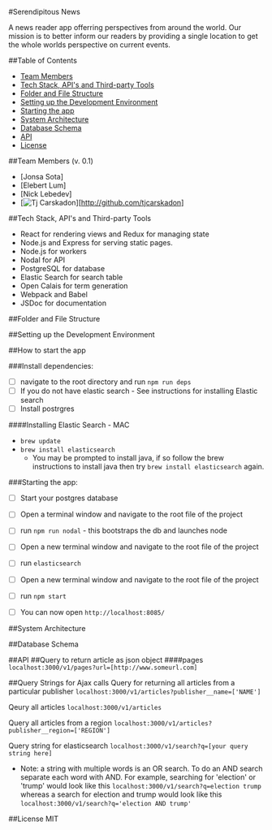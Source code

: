 #Serendipitous News

A news reader app offerring perspectives from around the world. Our mission is to better inform our readers by providing a single location to get the whole worlds perspective on current events.

##Table of Contents
* [Team Members](#team-members-v.-0.1)
* [Tech Stack, API's and Third-party Tools](#Tech-Stack,-API's-and-Third-party-Tools)
* [Folder and File Structure](#Folder-and-File-Structure)
* [Setting up the Development Environment](#Setting-up-the-Development-Environment)
* [Starting the app](#Starting-the-app:)
* [System Architecture](#System-Architecture)
* [Database Schema](###Database-Schema)
* [API](API)
* [License](#License)

##Team Members (v. 0.1)
* [Jonsa Sota] 
* [Elebert Lum]
* [Nick Lebedev]
* [![Tj Carskadon](https://www.dropbox.com/s/ploc7owpc1n0ofy/headshotBW.jpg?dl=0)][http://github.com/tjcarskadon]

##Tech Stack, API's and Third-party Tools
* React for rendering views and Redux for managing state
* Node.js and Express for serving static pages.
* Node.js for workers 
* Nodal for API 
* PostgreSQL for database
* Elastic Search for search table
* Open Calais for term generation
* Webpack and Babel
* JSDoc for documentation


##Folder and File Structure


##Setting up the Development Environment

##How to start the app

###Install dependencies: 
- [ ] navigate to the root directory and run `npm run deps`
- [ ] If you do not have elastic search - See instructions for installing Elastic search 
- [ ] Install postrgres

####Installing Elastic Search - MAC 
+ `brew update`
+ `brew install elasticsearch`
    * You may be prompted to install java, if so follow the brew instructions to install java then try `brew install elasticsearch` again.

###Starting the app:
- [ ] Start your postgres database
- [ ] Open a terminal window and navigate to the root file of the project
- [ ] run `npm run nodal` - this bootstraps the db and launches node
- [ ] Open a new terminal window and navigate to the root file of the project
- [ ] run `elasticsearch`
- [ ] Open a new terminal window and navigate to the root file of the project
- [ ] run `npm start` 

- [ ] You can now open `http://localhost:8085/`

##System Architecture


##Database Schema


##API 
##Query to return article as json object
####pages
`localhost:3000/v1/pages?url=[http://www.someurl.com]`


##Query Strings for Ajax calls
Query for returning all articles from a particular publisher
`localhost:3000/v1/articles?publisher__name=['NAME']`

Qeury all articles
`localhost:3000/v1/articles`

Query all articles from a region
`localhost:3000/v1/articles?publisher__region=['REGION']`

Query string for elasticsearch
`localhost:3000/v1/search?q=[your query string here]`
* Note: a string with multiple words is an OR
search.  To do an AND search separate each word with AND.  For example, searching for 'election' or 'trump' would look like this
`localhost:3000/v1/search?q=election trump`
whereas a search for election and trump would look like this
`localhost:3000/v1/search?q='election AND trump'`

##License
MIT
